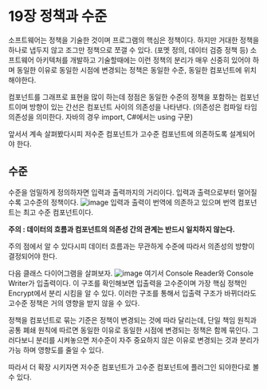 ﻿# 19장 정책과 수준
소프트웨어는 정책을 기술한 것이며 프로그램의 핵심은 정책이다.
하지만 거대한 정책을 하나로 냅두지 않고 조그만 정책으로 쪼갤 수 있다.
(포멧 정의, 데이터 검증 정책 등)
소프트웨어 아키텍처를 개발하고 기술할때에는 이런 정책의 분리가 매우 신중히 있어야 하며 동일한 이유로 동일한 시점에 변경되는 정책은 동일한 수준, 동일한 컴포넌트에 위치 해야한다.

컴포넌트를 그래프로 표현을 많이 하는데 정점은 동일한 수준의 정책을 포함하는 컴포넌트이며 방향이 있는 간선은 컴포넌트 사이의 의존성을 나타낸다.
(의존성은 컴파일 타임 의존성을 의미한다. 자바의 경우 import, C#에서는 using 구문)

앞서서 계속 살펴봤다시피 저수준 컴포넌트가 고수준 컴포넌트에 의존하도록 설계되어야 한다.

## 수준
수준을 엄밀하게 정의하자면 입력과 출력까지의 거리이다.
입력과 출력으로부터 멀어질수록 고수준의 정책이다.
![image](https://user-images.githubusercontent.com/45382126/154462516-72ee66b1-cf46-439b-b4d9-cb19c82e490d.png)
입력과 출력이 번역에 의존하고 있으며 번역 컴포넌트는 최고 수준 컴포넌트이다.

__주의 : 데이터의 흐름과 컴포넌트의 의존성 간의 관계는 반드시 일치하지 않는다.__

주의 점에서 알 수 있다시피 데이터 흐름과는 무관하게 수준에 따라서 의존성의 방향이 결정되어야 한다.

다음 클래스 다이어그램을 살펴보자.
![image](https://user-images.githubusercontent.com/45382126/154463776-ef8aca40-d1f9-46d6-9b88-a60a4b1ddaaa.png)
여기서 Console Reader와 Console Writer가 입출력이다. 이 구조를 확인해보면 입출력을 고수준이며 가장 핵심 정책인 Encrypt에서 분리 시킴을 알 수 있다. 이러한 구조를 통해서 입출력 구조가 바뀌더라도 고수준 정책은 거의 영향을 받지 않을 수 있다.

정책을 컴포넌트로 묶는 기준은 정책이 변경되는 것에 따라 달리는데, 단일 책임 원칙과 공통 폐쇄 원칙에 따르면 동일한 이유로 동일한 시점에 변경되는 정책은 함께 묶인다.
그러다보니 분리를 시켜놓으면 저수준이 자주 중요하지 않은 이유로 변경되는 것과 분리가 가능 하며 영향도를 줄일 수 있다.

따라서 더 확장 시키자면 저수준 컴포넌트가 고수준 컴포넌트에 플러그인 되야한다로 볼 수 있다.
